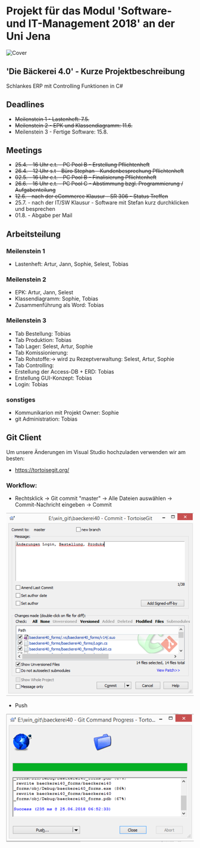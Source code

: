 ﻿# Projekt für das Modul 'Software- und IT-Management 2018' an der Uni Jena 

![Cover](https://github.com/baekerei40/baekerei40/blob/master/Lastenheft/cover.PNG)

## 'Die Bäckerei 4.0' - Kurze Projektbeschreibung
Schlankes ERP mit Controlling Funktionen in C#

## Deadlines
* ~~Meilenstein 1 - Lastenheft: 7.5.~~
* ~~Meilenstein 2 - EPK und Klassendiagramm: 11.6.~~
* Meilenstein 3 - Fertige Software: 15.8.

## Meetings
* ~~25.4. - 16 Uhr c.t. - PC Pool B - Erstellung Pflichtenheft~~
* ~~26.4. - 12 Uhr s.t - Büro Stephan - Kundenbesprechung Pflichtenheft~~
* ~~02.5. - 16 Uhr c.t. - PC Pool B - Finalisierung Pflichtenheft~~
* ~~26.6. - 16 Uhr c.t. - PC Pool C - Abstimmung bzgl. Programmierung / Aufgabenteilung~~
* ~~12.6. - nach der eCommerce Klausur - SR 306 - Status Treffen~~
* 25.7. - nach der IT/SW Klausur - Software mit Stefan kurz durchklicken und besprechen
* 01.8. - Abgabe per Mail 

## Arbeitsteilung

### Meilenstein 1
* Lastenheft: Artur, Jann, Sophie, Selest, Tobias

### Meilenstein 2
* EPK: Artur, Jann, Selest
* Klassendiagramm: Sophie, Tobias
* Zusammenführung als Word: Tobias

### Meilenstein 3
* Tab Bestellung: Tobias
* Tab Produktion: Tobias
* Tab Lager: Selest, Artur, Sophie
* Tab Komissionierung:
* Tab Rohstoffe:-> wird zu Rezeptverwaltung: Selest, Artur, Sophie
* Tab Controlling:
* Erstellung der Access-DB + ERD: Tobias
* Erstellung GUI-Konzept: Tobias
* Login: Tobias

### sonstiges
* Kommunikarion mit Projekt Owner: Sophie
* git Administration: Tobias

## Git Client
Um unsere Änderungen im Visual Studio hochzuladen verwenden wir am besten:
* https://tortoisegit.org/

### Workflow:
* Rechtsklick -> Git commit "master" -> Alle Dateien auswählen -> Commit-Nachricht eingeben -> Commit  

![Git-Workflow-1](git-workflow-1.PNG)

* Push  

![Git-Workflow-2](git-workflow-2.PNG)
